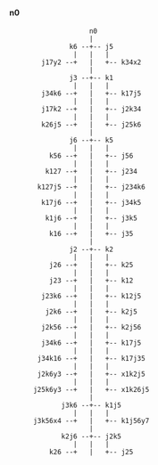 #### n0
                        n0 
                        | 
                   k6 --+-- j5 
                    |   |   | 
            j17y2 --+   |   +-- k34x2 
                        | 
                   j3 --+-- k1 
                    |   |   | 
            j34k6 --+   |   +-- k17j5 
                    |   |   | 
            j17k2 --+   |   +-- j2k34 
                    |   |   | 
            k26j5 --+   |   +-- j25k6 
                        | 
                   j6 --+-- k5 
                    |   |   | 
              k56 --+   |   +-- j56 
                    |   |   | 
             k127 --+   |   +-- j234 
                    |   |   | 
           k127j5 --+   |   +-- j234k6 
                    |   |   | 
            k17j6 --+   |   +-- j34k5 
                    |   |   | 
             k1j6 --+   |   +-- j3k5 
                    |   |   | 
              k16 --+   |   +-- j35 
                        | 
                   j2 --+-- k2 
                    |   |   | 
              j26 --+   |   +-- k25 
                    |   |   | 
              j23 --+   |   +-- k12 
                    |   |   | 
            j23k6 --+   |   +-- k12j5 
                    |   |   | 
             j2k6 --+   |   +-- k2j5 
                    |   |   | 
            j2k56 --+   |   +-- k2j56  
                    |   |   | 
            j34k6 --+   |   +-- k17j5 
                    |   |   | 
           j34k16 --+   |   +-- k17j35 
                    |   |   | 
           j2k6y3 --+   |   +-- x1k2j5 
                    |   |   | 
          j25k6y3 --+   |   +-- x1k26j5 
                        | 
                 j3k6 --+-- k1j5 
                    |   |   | 
          j3k56x4 --+   |   +-- k1j56y7 
                        | 
                 k2j6 --+-- j2k5 
                    |   |   | 
              k26 --+   |   +-- j25 


